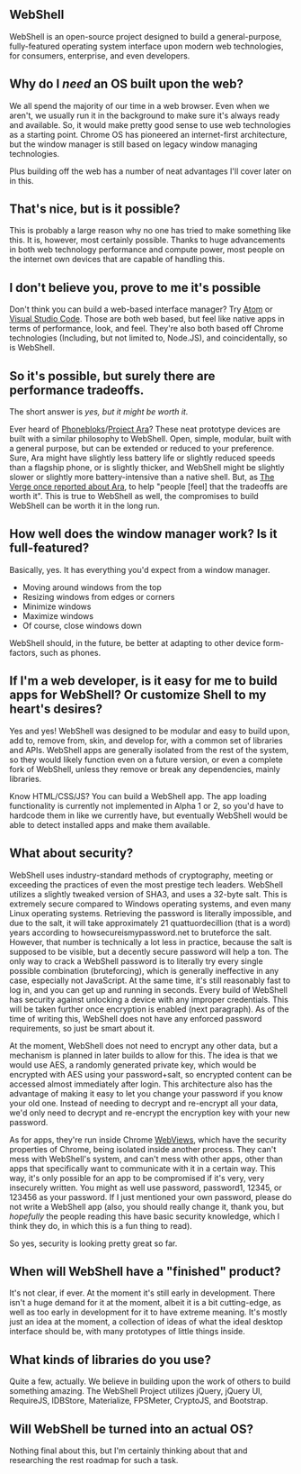 WebShell
--------------
WebShell is an open-source project designed to build a general-purpose, fully-featured operating system interface upon modern web technologies, for consumers, enterprise, and even developers.

Why do I *need* an OS built upon the web?
-----
We all spend the majority of our time in a web browser. Even when we aren't, we usually run it in the background to make sure it's always ready and available. So, it would make pretty good sense to use web technologies as a starting point. Chrome OS has pioneered an internet-first architecture, but the window manager is still based on legacy window managing technologies.

Plus building off the web has a number of neat advantages I'll cover later on in this.

That's nice, but is it possible?
-------
This is probably a large reason why no one has tried to make something like this. It is, however, most certainly possible. Thanks to huge advancements in both web technology performance and compute power, most people on the internet own devices that are capable of handling this.

I don't believe you, prove to me it's possible
------
Don't think you can build a web-based interface manager? Try [Atom](https://atom.io/) or [Visual Studio Code](https://code.visualstudio.com/). Those are both web based, but feel like native apps in terms of performance, look, and feel. They're also both based off Chrome technologies (Including, but not limited to, Node.JS), and coincidentally, so is WebShell.

So it's possible, but surely there are performance tradeoffs.
--------
The short answer is *yes, but it might be worth it.*

Ever heard of [Phonebloks](https://www.youtube.com/watch?v=oDAw7vW7H0c)/[Project Ara](https://www.youtube.com/watch?v=8mhjngbsXQ0)? These neat prototype devices are built with a similar philosophy to WebShell. Open, simple, modular, built with a general purpose, but can be extended or reduced to your preference. Sure, Ara might have slightly less battery life or slightly reduced speeds than a flagship phone, or is slightly thicker, and WebShell might be slightly slower or slightly more battery-intensive than a native shell. But, as [The Verge once reported about Ara](https://youtu.be/PQqudiUdGuo?t=1m57s), to help "people [feel] that the tradeoffs are worth it". This is true to WebShell as well, the compromises to build WebShell can be worth it in the long run.

How well does the window manager work? Is it full-featured?
------
Basically, yes. It has everything you'd expect from a window manager.
* Moving around windows from the top
* Resizing windows from edges or corners
* Minimize windows
* Maximize windows
* Of course, close windows down

WebShell should, in the future, be better at adapting to other device form-factors, such as phones.

If I'm a web developer, is it easy for me to build apps for WebShell? Or customize Shell to my heart's desires?
-----
Yes and yes! WebShell was designed to be modular and easy to build upon, add to, remove from, skin, and develop for, with a common set of libraries and APIs. WebShell apps are generally isolated from the rest of the system, so they would likely function even on a future version, or even a complete fork of WebShell, unless they remove or break any dependencies, mainly libraries.

Know HTML/CSS/JS? You can build a WebShell app. The app loading functionality is currently not implemented in Alpha 1 or 2, so you'd have to hardcode them in like we currently have, but eventually WebShell would be able to detect installed apps and make them available.

What about security?
------
WebShell uses industry-standard methods of cryptography, meeting or exceeding the practices of even the most prestige tech leaders. WebShell utilizes a slightly tweaked version of SHA3, and uses a 32-byte salt. This is extremely secure compared to Windows operating systems, and even many Linux operating systems. Retrieving the password is literally impossible, and due to the salt, it will take approximately 21 quattuordecillion (that is a word) years according to howsecureismypassword.net to bruteforce the salt. However, that number is technically a lot less in practice, because the salt is supposed to be visible, but a decently secure password will help a ton. The only way to crack a WebShell password is to literally try every single possible combination (bruteforcing), which is generally ineffective in any case, especially not JavaScript. At the same time, it's still reasonably fast to log in, and you can get up and running in seconds. Every build of WebShell has security against unlocking a device with any improper credentials. This will be taken further once encryption is enabled (next paragraph). As of the time of writing this, WebShell does not have any enforced password requirements, so just be smart about it.

At the moment, WebShell does not need to encrypt any other data, but a mechanism is planned in later builds to allow for this. The idea is that we would use AES, a randomly generated private key, which would be encrypted with AES using your password+salt, so encrypted content can be accessed almost immediately after login. This architecture also has the advantage of making it easy to let you change your password if you know your old one. Instead of needing to decrypt and re-encrypt all your data, we'd only need to decrypt and re-encrypt the encryption key with your new password.

As for apps, they're run inside Chrome [WebViews](https://developer.chrome.com/apps/tags/webview), which have the security properties of Chrome, being isolated inside another process. They can't mess with WebShell's system, and can't mess with other apps, other than apps that specifically want to communicate with it in a certain way. This way, it's only possible for an app to be compromised if it's very, very insecurely written. You might as well use password, password1, 12345, or 123456 as your password. If I just mentioned your own password, please do not write a WebShell app (also, you should really change it, thank you, but *hopefully* the people reading this have basic security knowledge, which I think they do, in which this is a fun thing to read).

So yes, security is looking pretty great so far.

When will WebShell have a "finished" product?
----
It's not clear, if ever. At the moment it's still early in development. There isn't a huge demand for it at the moment, albeit it is a bit cutting-edge, as well as too early in development for it to have extreme meaning. It's mostly just an idea at the moment, a collection of ideas of what the ideal desktop interface should be, with many prototypes of little things inside.

What kinds of libraries do you use?
------
Quite a few, actually. We believe in building upon the work of others to build something amazing. The WebShell Project utilizes jQuery, jQuery UI, RequireJS, IDBStore, Materialize, FPSMeter, CryptoJS, and Bootstrap.

Will WebShell be turned into an actual OS?
------
Nothing final about this, but I'm certainly thinking about that and researching the rest roadmap for such a task.
